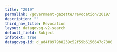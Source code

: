 ```yaml
---
title: "2019"
permalink: /government-gazette/revocation/2019/
description: ""
third_nav_title: Revocation
layout: datagovsg-v2-search
default_field: Subject
infotext: true
datagovsg-id: d_ad4f8979b8239c52f59b6156647c7300
---
```

